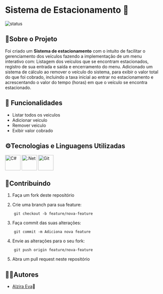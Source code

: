 
# Sistema de Estacionamento 🚗 

![status](https://img.shields.io/badge/status-%20concluido-green)

## 📝Sobre o Projeto
 Foi criado um **Sistema de estacionamento** com o intuito de facilitar o gerenciamento dos veículos fazendo a implementação de um menu interativo com: Listagem dos veículos que se encontram estacionados, registro de sua entrada e saída e encerramento do menu. Adicionado um sistema de cálculo ao remover o veículo do sistema, para exibir o valor total do que foi cobrado, incluindo a taxa inicial ao entrar no estacionamento e acrescentando o valor do tempo (horas) em que o veículo se encontra estacionado.

## 🔄 Funcionalidades

- Listar todos os veiculos
- Adicionar veiculo
- Remover veiculo
- Exibir valor cobrado


## ⚙Tecnologias e Linguagens Utilizadas
<div>
<img align="center" src="https://cdn.jsdelivr.net/gh/devicons/devicon/icons/csharp/csharp-original.svg" 
title="C#"  width="50" height="50"/>
<img align="center" src="https://cdn.jsdelivr.net/gh/devicons/devicon/icons/dotnetcore/dotnetcore-original.svg" 
title=".Net"  width="50" height="50"/>
<img align="center" src="https://cdn.jsdelivr.net/gh/devicons/devicon/icons/git/git-plain-wordmark.svg" 
title="Git" width="50" height="50"/>
</div>          

## 🤝Contribuindo


1. Faça um fork deste repositório

2. Crie uma branch para sua feature:

```
    git checkout -b feature/nova-feature
```
3. Faça commit das suas alterações:

```
    git commit -m Adiciona nova feature
```
    
4. Envie as alterações para o seu fork:

```     
    git push origin feature/nova-feature
``` 
 
5. Abra um pull request neste repositório

## 👩‍💻Autores

- [Alzira Eva](https://github.com/AlziraEva)👩

